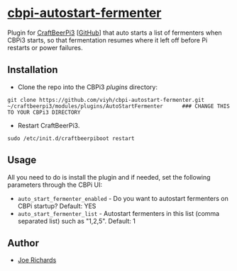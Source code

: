 # [cbpi-autostart-fermenter](https://github.com/viyh/cbpi-autostart-fermenter)

Plugin for [CraftBeerPi3](http://web.craftbeerpi.com/) [[GitHub](https://github.com/Manuel83/craftbeerpi3)] that auto starts a list of fermenters when CBPi3 starts, so that fermentation resumes where it left off before Pi restarts or power failures.

## Installation

* Clone the repo into the CBPi3 _plugins_ directory:
```
git clone https://github.com/viyh/cbpi-autostart-fermenter.git ~/craftbeerpi3/modules/plugins/AutoStartFermenter      ### CHANGE THIS TO YOUR CBPi3 DIRECTORY
```

* Restart CraftBeerPi3.
```
sudo /etc/init.d/craftbeerpiboot restart
```

## Usage
All you need to do is install the plugin and if needed, set the following parameters through the CBPi UI:

* `auto_start_fermenter_enabled` - Do you want to autostart fermenters on CBPi startup? Default: YES
* `auto_start_fermenter_list` - Autostart fermenters in this list (comma separated list) such as "1,2,5". Default: 1

## Author

* [Joe Richards](https://github.com/viyh)

